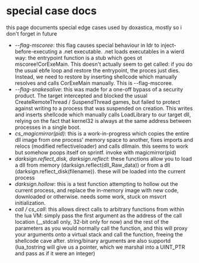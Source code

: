 # special case docs

this page documents special edge cases used by doxastica, mostly so i don't forget in future

- *--flag-mscoree*: this flag causes special behaviour in ldr to inject-before-executing a .net executable. .net loads executables in a wierd way: the entrypoint function is a stub which goes ot mscoree!CorExeMain. This doesn't actually seem to get called: if you do the usual ebfe loop and restore the entrypoint, the proces just dies. Instead, we need to restore by inserting shellcode which manually resolves and calls CorExeMain manually. This is --flag-mscoree.
- *--flag-snakesalive*: this was made for a one-off bypass of a security product. The target intercepted and blocked the usual CreateRemoteThread / SuspendThread games, but failed to protect against writing to a process that was suspended on creation. This writes and inserts shellcode which manually calls LoadLibrary to our target dll, relying on the fact that kernel32 is always at the same address between processes in a single boot.
- *cs_magicmirror(pid)*: this is a work-in-progress which copies the entire dll image from one process' memory space to another, fixes imports and relocs (modified reflectiveloader) and calls dllmain. this seems to work but somehow poops itself on sprintf. invoke with magicmirror(pid)
- *darksign.reflect_disk, darksign.reflect*: these functions allow you to load a dll from memory (darksign.reflect(dll_Raw_data)) or from a dll (darksign.reflect_disk(filename)). these will be loaded into the current process
- *darksign.hollow*: this is a test function attempting to hollow out the current process, and replace the in-memory image with new code, downloaded or otherwise. needs some work, stuck on msvcrt initialization.
- *call / cs_call*: this allows direct calls to arbitrary functions from within the lua VM: simply pass the first argument as the address of the call location (__stdcall only, 32-bit only for now) and the rest of the parameters as you would normally call the function, and this will proxy your arguments onto a virtual stack and call the function, freeing the shellcode cave after. string/binary arguments are also supportd (lua_tostring will give us a pointer, which we marshal into a UINT_PTR and pass as if it were an integer) 